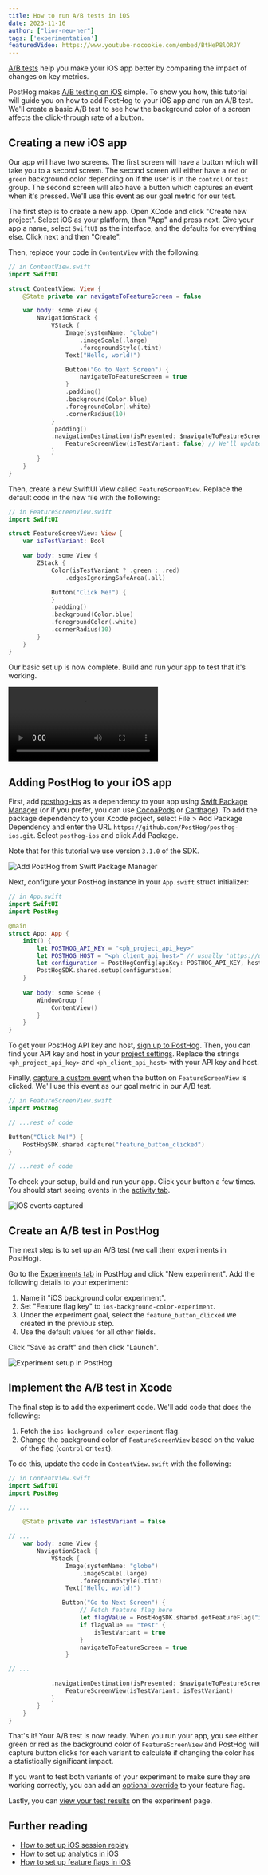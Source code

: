 ```yaml
---
title: How to run A/B tests in iOS
date: 2023-11-16
author: ["lior-neu-ner"]
tags: ['experimentation']
featuredVideo: https://www.youtube-nocookie.com/embed/BtHeP8lORJY
---
```


[A/B tests](/experiments) help you make your iOS app better by comparing the impact of changes on key metrics. 

PostHog makes [A/B testing on iOS](/docs/experiments/installation?tab=iOS) simple. To show you how, this tutorial will guide you on how to add PostHog to your iOS app and run an A/B test. We'll create a basic A/B test to see how the background color of a screen affects the click-through rate of a button. 

## Creating a new iOS app

Our app will have two screens. The first screen will have a button which will take you to a second screen. The second screen will either have a `red` or `green` background color depending on if the user is in the `control` or `test` group. The second screen will also have a button which captures an event when it's pressed. We'll use this event as our goal metric for our test.

The first step is to create a new app. Open XCode and click "Create new project". Select iOS as your platform, then "App" and press next. Give your app a name, select `SwiftUI` as the interface, and the defaults for everything else. Click next and then "Create".

Then, replace your code in `ContentView` with the following:

```swift
// in ContentView.swift
import SwiftUI

struct ContentView: View {
    @State private var navigateToFeatureScreen = false

    var body: some View {
        NavigationStack {
            VStack {
                Image(systemName: "globe")
                    .imageScale(.large)
                    .foregroundStyle(.tint)
                Text("Hello, world!")

                Button("Go to Next Screen") {
                    navigateToFeatureScreen = true
                }
                .padding()
                .background(Color.blue)
                .foregroundColor(.white)
                .cornerRadius(10)
            }
            .padding()
            .navigationDestination(isPresented: $navigateToFeatureScreen) {
                FeatureScreenView(isTestVariant: false) // We'll update this later
            }
        }
    }
}
```

Then, create a new SwiftUI View called `FeatureScreenView`. Replace the default code in the new file with the following:

```swift
// in FeatureScreenView.swift
import SwiftUI

struct FeatureScreenView: View {
    var isTestVariant: Bool

    var body: some View {
        ZStack {
            Color(isTestVariant ? .green : .red)
                .edgesIgnoringSafeArea(.all)

            Button("Click Me!") {
            }
            .padding()
            .background(Color.blue)
            .foregroundColor(.white)
            .cornerRadius(10)
        }
    }
}
```

Our basic set up is now complete. Build and run your app to test that it's working.

![Basic setup of the iOS app](https://res.cloudinary.com/dmukukwp6/video/upload/v1710055416/posthog.com/contents/images/tutorials/ios-ab-tests/app-setup.mp4)

## Adding PostHog to your iOS app

First, add [posthog-ios](https://github.com/PostHog/posthog-ios) as a dependency to your app using [Swift Package Manager](https://developer.apple.com/documentation/xcode/adding-package-dependencies-to-your-app) (or if you prefer, you can use [CocoaPods](/docs/libraries/ios#cocoapods) or [Carthage](/docs/libraries/ios#carthage)). To add the package dependency to your Xcode project, select File > Add Package Dependency and enter the URL `https://github.com/PostHog/posthog-ios.git`. Select `posthog-ios` and click Add Package.

Note that for this tutorial we use version `3.1.0` of the SDK.

![Add PostHog from Swift Package Manager](https://res.cloudinary.com/dmukukwp6/image/upload/v1710055416/posthog.com/contents/images/tutorials/ios-ab-tests/swift-npm.png)

Next, configure your PostHog instance in your `App.swift` struct initializer:

```swift
// in App.swift
import SwiftUI
import PostHog

@main
struct App: App {
    init() {
        let POSTHOG_API_KEY = "<ph_project_api_key>"
        let POSTHOG_HOST = "<ph_client_api_host>" // usually 'https://us.i.posthog.com' or 'https://eu.i.posthog.com'
        let configuration = PostHogConfig(apiKey: POSTHOG_API_KEY, host: POSTHOG_HOST) 
        PostHogSDK.shared.setup(configuration)
    }
    
    var body: some Scene {
        WindowGroup {
            ContentView()
        }
    }
}
```

To get your PostHog API key and host, [sign up to PostHog](https://app.posthog.com/signup). Then, you can find your API key and host in your [project settings](https://app.posthog.com/settings/project). Replace the strings `<ph_project_api_key>` and `<ph_client_api_host>` with your API key and host.

Finally, [capture a custom event](/docs/libraries/ios#capturing-events) when the button on `FeatureScreenView` is clicked. We'll use this event as our goal metric in our A/B test.

```swift
// in FeatureScreenView.swift
import PostHog

// ...rest of code

Button("Click Me!") {
    PostHogSDK.shared.capture("feature_button_clicked")
}

// ...rest of code
```

To check your setup, build and run your app. Click your button a few times. You should start seeing events in the [activity tab](https://app.posthog.com/events).

![iOS events captured](https://res.cloudinary.com/dmukukwp6/image/upload/v1710055416/posthog.com/contents/images/tutorials/ios-ab-tests/event-captured.png)

## Create an A/B test in PostHog

The next step is to set up an A/B test (we call them experiments in PostHog).

Go to the [Experiments tab](https://app.posthog.com/experiments) in PostHog and click "New experiment". Add the following details to your experiment:

1. Name it "iOS background color experiment".
2. Set "Feature flag key" to `ios-background-color-experiment`.
3. Under the experiment goal, select the `feature_button_clicked` we created in the previous step.
4. Use the default values for all other fields.

Click "Save as draft" and then click "Launch".

![Experiment setup in PostHog](https://res.cloudinary.com/dmukukwp6/image/upload/v1710055416/posthog.com/contents/images/tutorials/ios-ab-tests/experiment-setup.png)

## Implement the A/B test in Xcode

The final step is to add the experiment code. We'll add code that does the following:

1. Fetch the `ios-background-color-experiment` flag.
2. Change the background color of `FeatureScreenView` based on the value of the flag (`control` or `test`).

To do this, update the code in `ContentView.swift` with the following:

```swift
// in ContentView.swift
import SwiftUI
import PostHog

// ...

    @State private var isTestVariant = false

// ...
    var body: some View {
        NavigationStack {
            VStack {
                Image(systemName: "globe")
                    .imageScale(.large)
                    .foregroundStyle(.tint)
                Text("Hello, world!")

               Button("Go to Next Screen") {
                    // Fetch feature flag here
                    let flagValue = PostHogSDK.shared.getFeatureFlag("ios-background-color-experiment") as? String
                    if flagValue == "test" {
                        isTestVariant = true
                    }
                    navigateToFeatureScreen = true
                }

// ...

            .navigationDestination(isPresented: $navigateToFeatureScreen) {
                FeatureScreenView(isTestVariant: isTestVariant)
            }
        }
    }
}
```

That's it! Your A/B test is now ready. When you run your app, you see either green or red as the background color of `FeatureScreenView` and PostHog will capture button clicks for each variant to calculate if changing the color has a statistically significant impact.

If you want to test both variants of your experiment to make sure they are working correctly, you can add an [optional override](/docs/feature-flags/testing#method-1-assign-a-user-a-specific-flag-value) to your feature flag.

Lastly, you can [view your test results](/docs/experiments/testing-and-launching#viewing-experiment-results) on the experiment page.

## Further reading

- [How to set up iOS session replay](/tutorials/ios-session-replay)
- [How to set up analytics in iOS](/tutorials/ios-analytics)
- [How to set up feature flags in iOS](/tutorials/ios-feature-flags)
